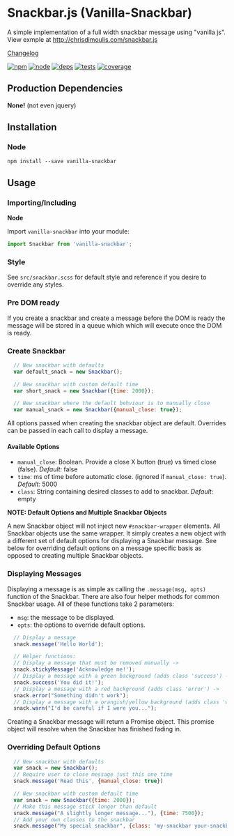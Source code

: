# Snackbar.js (Vanilla-Snackbar)

A simple implementation of a full width snackbar message using "vanilla js".  
View exmple at http://chrisdimoulis.com/snackbar.js

[Changelog](https://github.com/cdimoulis/snackbar.js/blob/master/changelog.md)

[![npm][npm]][npm-url]
[![node][node]][node-url]
[![deps][deps]][deps-url]
[![tests][tests]][tests-url]
[![coverage][cover]][cover-url]

## Production Dependencies
**None!** (not even jquery)

## Installation

### Node

```
npm install --save vanilla-snackbar
```

## Usage

### Importing/Including

**Node**

Import `vanilla-snackbar` into your module:
```js
import Snackbar from 'vanilla-snackbar';
```

### Style
See `src/snackbar.scss` for default style and reference if you desire to override any styles.

### Pre DOM ready
If you create a snackbar and create a message before the DOM is ready the message will be stored in a queue which which will execute once the DOM is ready.

### Create Snackbar
```javascript
  // New snackbar with defaults
  var default_snack = new Snackbar();

  // New snackbar with custom default time
  var short_snack = new Snackbar({time: 2000});

  // New snackbar where the default behviour is to manually close
  var manual_snack = new Snackbar({manual_close: true});
```

All options passed when creating the snackbar object are default. Overrides can be passed in each call to display a message.

#### Available Options
* `manual_close`: Boolean. Provide a close X button (true) vs timed close (false). *Default:* false
* `time`: ms of time before automatic close. (ignored if `manual_close: true`). *Default:* 5000
* `class`: String containing desired classes to add to snackbar. *Default:* empty

**NOTE: Default Options and Multiple Snackbar Objects**

A new Snackbar object will not inject new `#snackbar-wrapper` elements. All Snackbar objects use the same wrapper. It simply creates a new object with a different set of default options for displaying a Snackbar message. See below for overriding default options on a message specific basis as opposed to creating multiple Snackbar objects.

### Displaying Messages

Displaying a message is as simple as calling the `.message(msg, opts)` function of the Snackbar. There are also four helper methods for common Snackbar usage. All of these functions take 2 parameters:

* `msg`: the message to be displayed.
* `opts`: the options to override default options.

```javascript
  // Display a message
  snack.message('Hello World');

  // Helper functions:
  // Display a message that must be removed manually ->
  snack.stickyMessage('Acknowledge me!');
  // Display a message with a green background (adds class 'success') ->
  snack.success('You did it!');
  // Display a message with a red background (adds class 'error') ->
  snack.error("Something didn't work");
  // Display a message with a orangish/yellow background (adds class 'warn') ->
  snack.warn("I'd be careful if I were you...");
```

Creating a Snackbar message will return a Promise object. This promise object will resolve when the Snackbar has finished fading in.

### Overriding Default Options

```javascript
  // New snackbar with defaults
  var snack = new Snackbar();
  // Require user to close message just this one time
  snack.message('Read this', {manual_close: true})

  // New snackbar with custom default time
  var snack = new Snackbar({time: 2000});
  // Make this message stick longer than default
  snack.message("A slightly longer message..."), {time: 7500});
  // Add your own classes to the snackbar
  snack.message("My special snackbar", {class: 'my-snackbar your-snackbar'})
```

[npm]: https://img.shields.io/npm/v/vanilla-snackbar.svg
[npm-url]: https://npmjs.com/package/vanilla-snackbar

[node]: https://img.shields.io/node/v/vanilla-snackbar.svg
[node-url]: https://nodejs.org

[deps]: https://img.shields.io/david/cdimoulis/snackbar.js.svg
[deps-url]: https://david-dm.org/cdimoulis/snackbar.js

[tests]: https://img.shields.io/travis/cdimoulis/snackbar.js/master.svg
[tests-url]: https://travis-ci.org/cdimoulis/snackbar.js

[cover]: https://coveralls.io/repos/github/cdimoulis/snackbar.js/badge.svg?branch=master
[cover-url]: https://coveralls.io/github/cdimoulis/snackbar.js?branch=master
